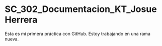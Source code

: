 # SC_302_Documentacion_KT_JosueHerrera
Esta es mi primera práctica con GitHub.
Estoy trabajando en una rama nueva.
